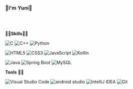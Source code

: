 ### 🐻I'm Yuni🐻
<br>
<br>

👨‍💻**Skills**👨‍💻

<img alt="C" src="https://img.shields.io/badge/C-A8B9CC.svg?&style=flat&logo=C&logoColor=white"/> <img alt="C++" src="https://img.shields.io/badge/C++-00599C.svg?&style=flat&logo=c%2B%2B&logoColor=white"/> <img alt="Python" src ="https://img.shields.io/badge/Python-3776AB.svg?&style=flat&logo=Python&logoColor=white"/>  

<img alt="HTML5" src ="https://img.shields.io/badge/HTML5-E34F26.svg?&style=flat&logo=HTML5&logoColor=white"/> <img alt="CSS3" src ="https://img.shields.io/badge/CSS3-1572B6.svg?&style=flat&logo=CSS3&logoColor=white"/> <img alt="JavaScript" src ="https://img.shields.io/badge/JavaScript-F7DF1E.svg?&style=flat&logo=JavaScript&logoColor=white"/> <img alt="Kotlin" src ="https://img.shields.io/badge/Kotlin-7F52FF.svg?&style=flat&logo=Kotlin&logoColor=white"/>

<img alt="Java" src ="https://img.shields.io/badge/Java-007396.svg?&style=flat&logo=Openjdk&logoColor=white"/> <img alt="Spring Boot" src ="https://img.shields.io/badge/Spring Boot-6DB33F.svg?&style=flat&logo=Spring Boot&logoColor=white"/>  <img alt="MySQL" src ="https://img.shields.io/badge/MySQL-4479A1.svg?&style=flat&logo=MySQL&logoColor=white"/>


**Tools** 🧑‍🔧

<img alt="Visual Studio Code" src ="https://img.shields.io/badge/Visual Studio Code-007ACC.svg?&style=flat&logo=Git&logoColor=white"/> <img alt="android studio" src ="https://img.shields.io/badge/Android Studio-3DDC84.svg?&style=flat&logo=Android Studio&logoColor=white"/> <img alt="IntelliJ IDEA" src ="https://img.shields.io/badge/IntelliJ IDEA-000000.svg?&style=flat&logo=IntelliJ IDEA&logoColor=white"/>  <img alt="Git" src ="https://img.shields.io/badge/Git-F05032.svg?&style=flat&logo=Git&logoColor=white"/>

<!--
**YuneeeM/YuneeeM** is a ✨ _special_ ✨ repository because its `README.md` (this file) appears on your GitHub profile.

![Top Langs](https://github-readme-stats.vercel.app/api/top-langs/?username=YuneeeM&layout=compact&theme=solarized-light)
![YuneeeM's GitHub stats](https://github-readme-stats.vercel.app/api?username=YuneeeM&theme=solarized-light)

Here are some ideas to get you started:

- 🔭 I’m currently working on ...
- 🌱 I’m currently learning ...
- 👯 I’m looking to collaborate on ...
- 🤔 I’m looking for help with ...
- 💬 Ask me about ...
- 📫 How to reach me: ...
- 😄 Pronouns: ...
- ⚡ Fun fact: ...
-->
